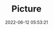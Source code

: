 ---
weight: 1
images:
- /images/edited/15.jpeg
title: Picture
date: 2022-06-12 05:53:21
tags: [luminarneo,work,ILCE7M3,31.0]
---